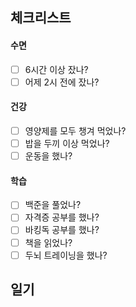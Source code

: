 ## 체크리스트
#### 수면
- [ ] 6시간 이상 잤나?
- [ ] 어제 2시 전에 잤나?

#### 건강
- [ ] 영양제를 모두 챙겨 먹었나?
- [ ] 밥을 두끼 이상 먹었나?
- [ ] 운동을 했나?

#### 학습
- [ ] 백준을 풀었나?
- [ ] 자격증 공부를 했나?
- [ ] 바킹독 공부를 했나?
- [ ] 책을 읽었나?
- [ ] 두뇌 트레이닝을 했나?

## 일기
